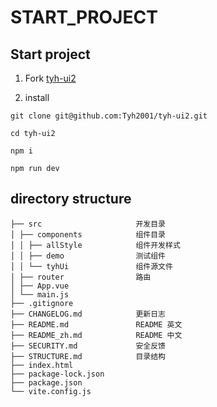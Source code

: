 # START_PROJECT

## Start project

1. Fork [tyh-ui2](https://github.com/Tyh2001/tyh-ui2)

2. install

```shell
git clone git@github.com:Tyh2001/tyh-ui2.git

cd tyh-ui2

npm i

npm run dev
```

## directory structure

```
├── src                     开发目录
│ ├── components            组件目录
│ │ ├── allStyle            组件开发样式
│ │ ├── demo                测试组件
│ │ └── tyhUi               组件源文件
│ ├── router                路由
│ ├── App.vue
│ └── main.js
├── .gitignore
├── CHANGELOG.md            更新日志
├── README.md               README 英文
├── README_zh.md            README 中文
├── SECURITY.md             安全反馈
├── STRUCTURE.md            目录结构
├── index.html
├── package-lock.json
├── package.json
└── vite.config.js
```
